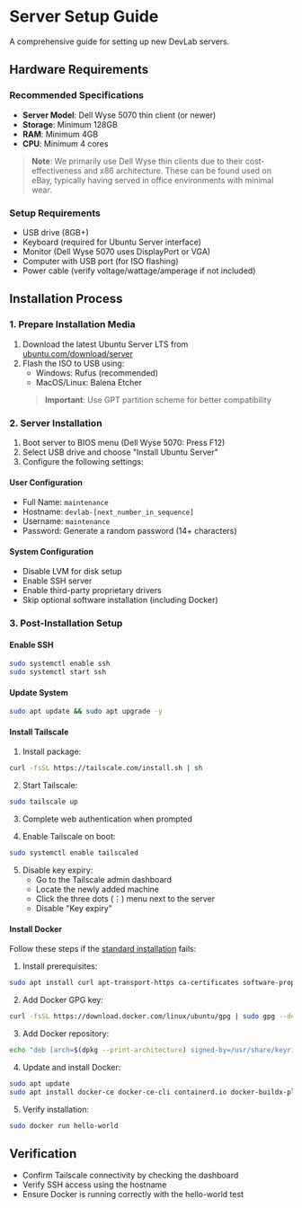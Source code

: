 # Server Setup Guide

A comprehensive guide for setting up new DevLab servers.

## Hardware Requirements

### Recommended Specifications

- **Server Model**: Dell Wyse 5070 thin client (or newer)
- **Storage**: Minimum 128GB
- **RAM**: Minimum 4GB
- **CPU**: Minimum 4 cores

> **Note**: We primarily use Dell Wyse thin clients due to their cost-effectiveness and x86 architecture. These can be found used on eBay, typically having served in office environments with minimal wear.

### Setup Requirements

- USB drive (8GB+)
- Keyboard (required for Ubuntu Server interface)
- Monitor (Dell Wyse 5070 uses DisplayPort or VGA)
- Computer with USB port (for ISO flashing)
- Power cable (verify voltage/wattage/amperage if not included)

## Installation Process

### 1. Prepare Installation Media

1. Download the latest Ubuntu Server LTS from [ubuntu.com/download/server](https://ubuntu.com/download/server)
2. Flash the ISO to USB using:
   - Windows: Rufus (recommended)
   - MacOS/Linux: Balena Etcher
   > **Important**: Use GPT partition scheme for better compatibility

### 2. Server Installation

1. Boot server to BIOS menu (Dell Wyse 5070: Press F12)
2. Select USB drive and choose "Install Ubuntu Server"
3. Configure the following settings:

#### User Configuration

- Full Name: `maintenance`
- Hostname: `devlab-[next_number_in_sequence]`
- Username: `maintenance`
- Password: Generate a random password (14+ characters)

#### System Configuration

- Disable LVM for disk setup
- Enable SSH server
- Enable third-party proprietary drivers
- Skip optional software installation (including Docker)

### 3. Post-Installation Setup

#### Enable SSH

```bash
sudo systemctl enable ssh
sudo systemctl start ssh
```

#### Update System

```bash
sudo apt update && sudo apt upgrade -y
```

#### Install Tailscale

1. Install package:

```bash
curl -fsSL https://tailscale.com/install.sh | sh
```

2. Start Tailscale:

```bash
sudo tailscale up
```

3. Complete web authentication when prompted

4. Enable Tailscale on boot:

```bash
sudo systemctl enable tailscaled
```

5. Disable key expiry:
   - Go to the Tailscale admin dashboard
   - Locate the newly added machine
   - Click the three dots (⋮) menu next to the server
   - Disable "Key expiry"

#### Install Docker

Follow these steps if the [standard installation](https://docs.docker.com/engine/install/ubuntu/#install-using-the-repository) fails:

1. Install prerequisites:

```bash
sudo apt install curl apt-transport-https ca-certificates software-properties-common
```

2. Add Docker GPG key:

```bash
curl -fsSL https://download.docker.com/linux/ubuntu/gpg | sudo gpg --dearmor -o /usr/share/keyrings/docker-archive-keyring.gpg
```

3. Add Docker repository:

```bash
echo "deb [arch=$(dpkg --print-architecture) signed-by=/usr/share/keyrings/docker-archive-keyring.gpg] https://download.docker.com/linux/ubuntu $(lsb_release -cs) stable" | sudo tee /etc/apt/sources.list.d/docker.list > /dev/null
```

4. Update and install Docker:

```bash
sudo apt update
sudo apt install docker-ce docker-ce-cli containerd.io docker-buildx-plugin docker-compose-plugin
```

5. Verify installation:

```bash
sudo docker run hello-world
```

## Verification

- Confirm Tailscale connectivity by checking the dashboard
- Verify SSH access using the hostname
- Ensure Docker is running correctly with the hello-world test
